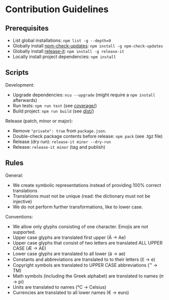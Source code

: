 # Contribution Guidelines

## Prerequisites

* List global installations: `npm list -g --depth=0`
* Globally install [npm-check-updates](https://github.com/tjunnone/npm-check-updates): `npm install -g npm-check-updates`
* Globally install [release-it](https://github.com/release-it/release-it): `npm install -g release-it`
* Locally install project dependencies: `npm install`

## Scripts

Development:

* Upgrade dependencies: `ncu --upgrade` (might require a `npm install` afterwards)
* Run tests: `npm run test` (see [coverage/](./coverage/lcov-report/index.ts.html))
* Build project: `npm run build` (see [dist/](./dist/))

Release (patch, minor or major):

* Remove `"private": true` from `package.json`.
* Double-check package contents before release: `npm pack` (see .tgz file)
* Release (dry run): `release-it minor --dry-run`
* Release: `release-it minor` (tag and publish)

## Rules

General:

* We create symbolic representations instead of providing 100% correct translations
* Translations must not be unique (read: the dictionary must not be injective)
* We do not perform further transformations, like to lower case.

Conventions:

* We allow only glyphs consisting of one character. Emojis are not supported.
* Upper case glyphs are translated first upper (Ä → Ae)
* Upper case glyphs that consist of two letters are translated ALL UPPER CASE (Æ → AE)
* Lower case glyphs are translated to all lower (ä → ae)
* Constants and abbreviations are translated to to their letters (ℇ → e)
* Copyright symbols are translated to UPPER CASE abbreviations (™ → TM)
* Math symbols (including the Greek alphabet) are translated to names (𝜋 → pi)
* Units are translated to names (℃ → Celsius)
* Currencies are translated to all lower names (€ → euro)
